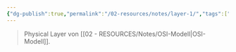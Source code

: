 ```yaml
---
{"dg-publish":true,"permalink":"/02-resources/notes/layer-1/","tags":["netzwerk/osi"],"noteIcon":"","updated":"2025-09-05T10:12:30.433+02:00"}
---
```


> Physical Layer von [[02 - RESOURCES/Notes/OSI-Modell\|OSI-Modell]].